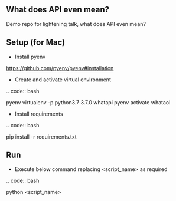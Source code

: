 What does API even mean?
------------------------

Demo repo for lightening talk, what does API even mean?

Setup  (for Mac)
----------------

* Install pyenv

https://github.com/pyenv/pyenv#installation

* Create and activate virtual environment

.. code:: bash

   pyenv virtualenv -p python3.7 3.7.0 whatapi
   pyenv activate whataoi

* Install requirements

.. code:: bash

   pip install -r requirements.txt

Run
---

* Execute below command replacing <script_name> as required

.. code:: bash

   python <script_name>
